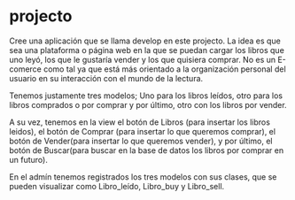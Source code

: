 # projecto
Cree una aplicación que se llama develop en este projecto.
La idea es que sea una plataforma o página web en la que se puedan cargar los libros que uno leyó, los que le gustaría vender y los que quisiera comprar. 
No es un E-comerce como tal ya que está más orientado a la organización personal del usuario en su interacción con el mundo de la lectura. 

Tenemos justamente tres modelos; Uno para los libros leídos, otro para los libros comprados o por comprar y por último, otro con los libros por vender. 

A su vez, tenemos en la view el botón de Libros (para insertar los libros leidos), el botón de Comprar (para insertar lo que queremos comprar),
el botón de Vender(para insertar lo que queremos vender), y por último, el botón de Buscar(para buscar en la base de datos los libros por comprar en un futuro).

En el admín tenemos registrados los tres modelos con sus clases, que se pueden visualizar como Libro_leído, Libro_buy y Libro_sell.

